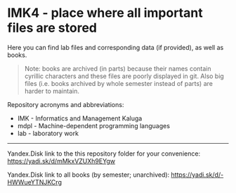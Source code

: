 # IMK4 - place where all important files are stored

Here you can find lab files and corresponding data (if provided),
as well as books.

>Note: books are archived (in parts) because their names contain cyrillic
characters and these files are poorly displayed in git. Also big files
(i.e. books archived by whole semester instead of parts) are harder to maintain.

Repository acronyms and abbreviations:

* IMK - Informatics and Management Kaluga
* mdpl - Machine-dependent programming languages
* lab - laboratory work
<!-- * hlp - High-level programming -->

---
Yandex.Disk link to the this repository folder for your convenience:
<https://yadi.sk/d/mMkxVZUXh9EYgw>

Yandex.Disk link to all books (by semester; unarchived):
<https://yadi.sk/d/-HWWueYTNJKCrg>
